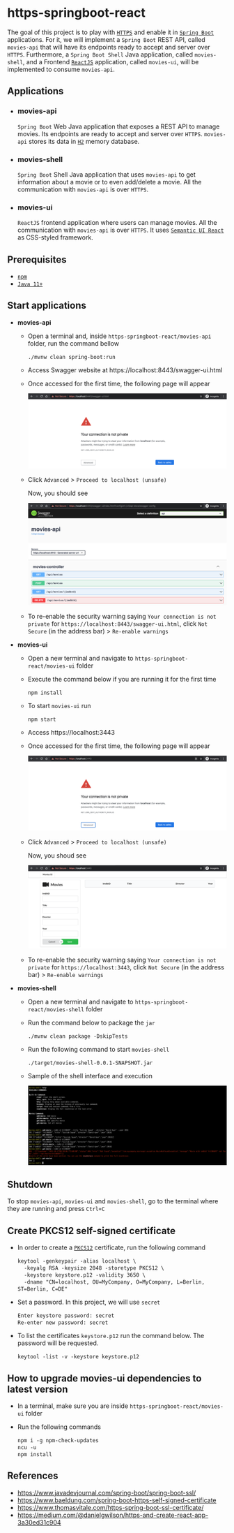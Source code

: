 # https-springboot-react

The goal of this project is to play with [`HTTPS`](https://en.wikipedia.org/wiki/HTTPS) and enable it in [`Spring Boot`](https://docs.spring.io/spring-boot/docs/current/reference/htmlsingle/) applications. For it, we will implement a `Spring Boot` REST API, called `movies-api` that will have its endpoints ready to accept and server over `HTTPS`. Furthermore, a `Spring Boot Shell` Java application, called `movies-shell`, and a Frontend [`ReactJS`](https://reactjs.org/) application, called `movies-ui`, will be implemented to consume `movies-api`.

## Applications

- ### movies-api

  `Spring Boot` Web Java application that exposes a REST API to manage movies. Its endpoints are ready to accept and server over `HTTPS`. `movies-api` stores its data in [`H2`](https://www.h2database.com/html/main.html) memory database.

- ### movies-shell

  `Spring Boot` Shell Java application that uses `movies-api` to get information about a movie or to even add/delete a movie. All the communication with `movies-api` is over `HTTPS`.

- ### movies-ui

  `ReactJS` frontend application where users can manage movies. All the communication with `movies-api` is over `HTTPS`. It uses [`Semantic UI React`](https://react.semantic-ui.com/) as CSS-styled framework.

## Prerequisites

- [`npm`](https://docs.npmjs.com/downloading-and-installing-node-js-and-npm)
- [`Java 11+`](https://www.oracle.com/java/technologies/downloads/#java11)

## Start applications

- **movies-api**

  - Open a terminal and, inside `https-springboot-react/movies-api` folder, run the command bellow
    ```
    ./mvnw clean spring-boot:run
    ```

  - Access Swagger website at https://localhost:8443/swagger-ui.html

  - Once accessed for the first time, the following page will appear

    ![your-connection-is-not-private-8443](documentation/your-connection-is-not-private-8443.png)

  - Click `Advanced` > `Proceed to localhost (unsafe)`

    Now, you should see

    ![movies-api-swagger](documentation/movies-api-swagger.png)
  
  - To re-enable the security warning saying `Your connection is not private` for `https://localhost:8443/swagger-ui.html`, click `Not Secure` (in the address bar) > `Re-enable warnings`

- **movies-ui**

  - Open a new terminal and navigate to `https-springboot-react/movies-ui` folder

  - Execute the command below if you are running it for the first time
    ```
    npm install
    ```

  - To start `movies-ui` run
    ```
    npm start
    ```

  - Access https://localhost:3443

  - Once accessed for the first time, the following page will appear

    ![your-connection-is-not-private-3443](documentation/your-connection-is-not-private-3443.png)

  - Click `Advanced` > `Proceed to localhost (unsafe)`

    Now, you shoud see

    ![movies-ui](documentation/movies-ui.png)
  
  - To re-enable the security warning saying `Your connection is not private` for `https://localhost:3443`, click `Not Secure` (in the address bar) > `Re-enable warnings`

- **movies-shell**

  - Open a new terminal and navigate to `https-springboot-react/movies-shell` folder
  
  - Run the command below to package the `jar`
    ```
    ./mvnw clean package -DskipTests
    ```

  - Run the following command to start `movies-shell`
    ```
    ./target/movies-shell-0.0.1-SNAPSHOT.jar
    ```

  - Sample of the shell interface and execution

    ![movies-shell](documentation/movies-shell.png)

## Shutdown

To stop `movies-api`, `movies-ui` and `movies-shell`, go to the terminal where they are running and press `Ctrl+C`

## Create PKCS12 self-signed certificate

- In order to create a [`PKCS12`](https://en.wikipedia.org/wiki/PKCS_12) certificate, run the following command
  ```
  keytool -genkeypair -alias localhost \
    -keyalg RSA -keysize 2048 -storetype PKCS12 \
    -keystore keystore.p12 -validity 3650 \
    -dname "CN=localhost, OU=MyCompany, O=MyCompany, L=Berlin, ST=Berlin, C=DE"
  ```

- Set a password. In this project, we will use `secret`
  ```
  Enter keystore password: secret
  Re-enter new password: secret
  ```

- To list the certificates `keystore.p12` run the command below. The password will be requested.
  ```
  keytool -list -v -keystore keystore.p12
  ```

## How to upgrade movies-ui dependencies to latest version

- In a terminal, make sure you are inside `https-springboot-react/movies-ui` folder

- Run the following commands
  ```
  npm i -g npm-check-updates
  ncu -u
  npm install
  ```

## References

- https://www.javadevjournal.com/spring-boot/spring-boot-ssl/
- https://www.baeldung.com/spring-boot-https-self-signed-certificate
- https://www.thomasvitale.com/https-spring-boot-ssl-certificate/
- https://medium.com/@danielgwilson/https-and-create-react-app-3a30ed31c904